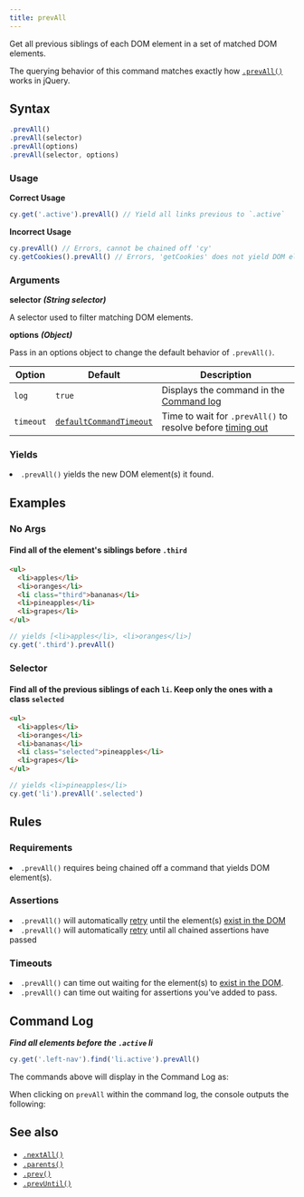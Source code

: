 ```yaml
---
title: prevAll
---
```


Get all previous siblings of each DOM element in a set of matched DOM elements.

<Alert type="info">

The querying behavior of this command matches exactly how
[`.prevAll()`](http://api.jquery.com/prevAll) works in jQuery.

</Alert>

## Syntax

```javascript
.prevAll()
.prevAll(selector)
.prevAll(options)
.prevAll(selector, options)
```

### Usage

**<Icon name="check-circle" color="green"></Icon> Correct Usage**

```javascript
cy.get('.active').prevAll() // Yield all links previous to `.active`
```

**<Icon name="exclamation-triangle" color="red"></Icon> Incorrect Usage**

```javascript
cy.prevAll() // Errors, cannot be chained off 'cy'
cy.getCookies().prevAll() // Errors, 'getCookies' does not yield DOM element
```

### Arguments

**<Icon name="angle-right"></Icon> selector** **_(String selector)_**

A selector used to filter matching DOM elements.

**<Icon name="angle-right"></Icon> options** **_(Object)_**

Pass in an options object to change the default behavior of `.prevAll()`.

| Option    | Default                                                              | Description                                                                              |
| --------- | -------------------------------------------------------------------- | ---------------------------------------------------------------------------------------- |
| `log`     | `true`                                                               | Displays the command in the [Command log](/guides/core-concepts/cypress-app#Command-Log) |
| `timeout` | [`defaultCommandTimeout`](/guides/references/configuration#Timeouts) | Time to wait for `.prevAll()` to resolve before [timing out](#Timeouts)                  |

### Yields [<Icon name="question-circle"/>](/guides/core-concepts/introduction-to-cypress#Subject-Management)

<List><li>`.prevAll()` yields the new DOM element(s) it found.</li></List>

## Examples

### No Args

#### Find all of the element's siblings before `.third`

```html
<ul>
  <li>apples</li>
  <li>oranges</li>
  <li class="third">bananas</li>
  <li>pineapples</li>
  <li>grapes</li>
</ul>
```

```javascript
// yields [<li>apples</li>, <li>oranges</li>]
cy.get('.third').prevAll()
```

### Selector

#### Find all of the previous siblings of each `li`. Keep only the ones with a class `selected`

```html
<ul>
  <li>apples</li>
  <li>oranges</li>
  <li>bananas</li>
  <li class="selected">pineapples</li>
  <li>grapes</li>
</ul>
```

```javascript
// yields <li>pineapples</li>
cy.get('li').prevAll('.selected')
```

## Rules

### Requirements [<Icon name="question-circle"/>](/guides/core-concepts/introduction-to-cypress#Chains-of-Commands)

<List><li>`.prevAll()` requires being chained off a command that yields DOM
element(s).</li></List>

### Assertions [<Icon name="question-circle"/>](/guides/core-concepts/introduction-to-cypress#Assertions)

<List><li>`.prevAll()` will automatically
[retry](/guides/core-concepts/retry-ability) until the element(s)
[exist in the DOM](/guides/core-concepts/introduction-to-cypress#Default-Assertions)</li><li>`.prevAll()`
will automatically [retry](/guides/core-concepts/retry-ability) until all
chained assertions have passed</li></List>

### Timeouts [<Icon name="question-circle"/>](/guides/core-concepts/introduction-to-cypress#Timeouts)

<List><li>`.prevAll()` can time out waiting for the element(s) to
[exist in the DOM](/guides/core-concepts/introduction-to-cypress#Default-Assertions).</li><li>`.prevAll()`
can time out waiting for assertions you've added to pass.</li></List>

## Command Log

**_Find all elements before the `.active` li_**

```javascript
cy.get('.left-nav').find('li.active').prevAll()
```

The commands above will display in the Command Log as:

<DocsImage src="/img/api/prevall/find-all-previous-elements-with-optional-selector.png" alt="Command Log prevAll" ></DocsImage>

When clicking on `prevAll` within the command log, the console outputs the
following:

<DocsImage src="/img/api/prevall/console-log-all-previous-elements-traversed.png" alt="Console Log prevAll" ></DocsImage>

## See also

- [`.nextAll()`](/api/commands/nextall)
- [`.parents()`](/api/commands/parents)
- [`.prev()`](/api/commands/prev)
- [`.prevUntil()`](/api/commands/prevuntil)
